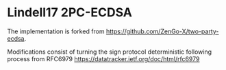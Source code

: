 # Lindell17 2PC-ECDSA

The implementation is forked from https://github.com/ZenGo-X/two-party-ecdsa.

Modifications consist of turning the sign protocol deterministic following process from RFC6979 https://datatracker.ietf.org/doc/html/rfc6979
